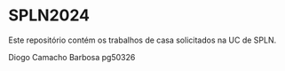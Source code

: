 # SPLN2024

Este repositório contém os trabalhos de casa solicitados na UC de SPLN.

Diogo Camacho Barbosa pg50326

